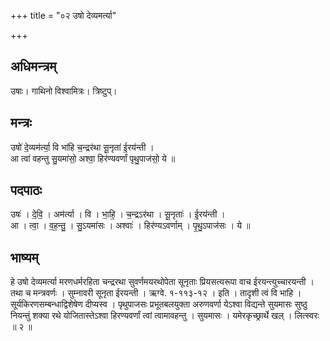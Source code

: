 +++
title = "०२ उषो देव्यमर्त्या"

+++
## अधिमन्त्रम्
उषाः। गाथिनो विश्वामित्रः। त्रिष्टुप्।

## मन्त्रः
उषो॑ दे॒व्यम॑र्त्या॒ वि भा॑हि च॒न्द्रर॑था सू॒नृता॑ ई॒रय॑न्ती ।  
आ त्वा॑ वहन्तु सु॒यमा॑सो॒ अश्वा॒ हिर॑ण्यवर्णां पृथु॒पाज॑सो॒ ये ॥

## पदपाठः
उषः॑ । दे॒वि॒ । अम॑र्त्या । वि । भा॒हि॒ । च॒न्द्रऽर॑था । सू॒नृताः॑ । ई॒रय॑न्ती ।  
आ । त्वा॒ । व॒ह॒न्तु॒ । सु॒ऽयमा॑सः । अश्वाः॑ । हिर॑ण्यऽवर्णाम् । पृ॒थु॒ऽपाज॑सः । ये ॥

## भाष्यम्
हे उषो देव्यमर्त्या मरणधर्मरहिता चन्द्ररथा सुवर्णमयरथोपेता सूनृताः प्रियसत्यरूपा वाच ईरयन्त्युच्चारयन्ती । तथा च मन्त्रवर्णः । सुम्नावरी सूनृता ईरयन्ती । ऋग्वे. १-११३-१२ । इति । तादृशी त्वं वि भाहि । सूर्यकिरणसम्बन्धाद्विशेषेण दीप्यस्व । पृथुपाजसः प्रभूतबलयुक्ता अरुणवर्णा येऽश्वा विद्यन्ते सुयमासः सुष्ठु नियन्तुं शक्या रथे योजितास्तेऽश्वा हिरण्यवर्णां त्वां त्वामावहन्तु । सुयमासः । यमेरकृच्छ्रार्थे खल् । लित्स्वरः ॥ २ ॥
